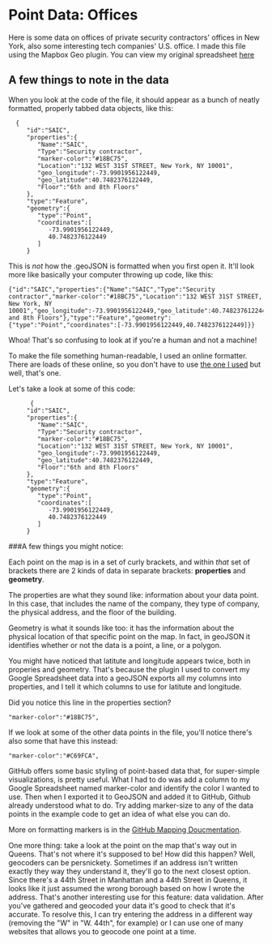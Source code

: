 Point Data: Offices
===================

Here is some data on offices of private security contractors' offices in New York, also some interesting tech companies' U.S. office. I made this file using the Mapbox Geo plugin. You can view my original spreadsheet [here](https://docs.google.com/spreadsheet/ccc?key=0AkuokbMVYNRxdExsUFBhUmZXRWhMWmQxUEFyWWdGbEE&usp=sharing)

A few things to note in the data 
--------------------------------

When you look at the code of the file, it should appear as a bunch of neatly formatted, properly tabbed data objects, like this: 

      {
         "id":"SAIC",
         "properties":{
            "Name":"SAIC",
            "Type":"Security contractor",
            "marker-color":"#18BC75",
            "Location":"132 WEST 31ST STREET, New York, NY 10001",
            "geo_longitude":-73.9901956122449,
            "geo_latitude":40.7482376122449,
            "Floor":"6th and 8th Floors"
         },
         "type":"Feature",
         "geometry":{
            "type":"Point",
            "coordinates":[
               -73.9901956122449,
               40.7482376122449
            ]
         }
     

 This is *not* how the .geoJSON is formatted when you first open it.  It'll look more like basically your computer throwing up code, like this: 

 	{"id":"SAIC","properties":{"Name":"SAIC","Type":"Security contractor","marker-color":"#18BC75","Location":"132 WEST 31ST STREET, New York, NY 10001","geo_longitude":-73.9901956122449,"geo_latitude":40.7482376122449,"Floor":"6th and 8th Floors"},"type":"Feature","geometry":{"type":"Point","coordinates":[-73.9901956122449,40.7482376122449]}}
	
Whoa! That's so confusing to look at if you're a human and not a machine! 

To make the file something human-readable, I used an online formatter. There are loads of these online, so you don't have to use [the one I used](http://jsonformatter.curiousconcept.com/) but well, that's one. 

Let's take a look at some of this code: 

	      {
         "id":"SAIC",
         "properties":{
            "Name":"SAIC",
            "Type":"Security contractor",
            "marker-color":"#18BC75",
            "Location":"132 WEST 31ST STREET, New York, NY 10001",
            "geo_longitude":-73.9901956122449,
            "geo_latitude":40.7482376122449,
            "Floor":"6th and 8th Floors"
         },
         "type":"Feature",
         "geometry":{
            "type":"Point",
            "coordinates":[
               -73.9901956122449,
               40.7482376122449
            ]
         }
     

###A few things you might notice: 

Each point on the map is in a set of curly brackets, and within *that* set of brackets there are 2 kinds of data in separate brackets: **properties** and **geometry**. 

The properties are what they sound like: information about your data point. In this case, that includes the name of the company, they type of company, the physical address, and the floor of the building. 

Geometry is what it sounds like too: it has the information about the physical location of that specific point on the map. In fact, in geoJSON it identifies whether or not the data is a point, a line, or a polygon.

You might have noticed that latitute and longitude appears twice, both in properies and geometry. That's because the plugin I used to convert my Google Spreadsheet data into a geoJSON exports all my columns into properties, and I tell it which columns to use for latitute and longitude. 

Did you notice this line in the properties section?

	"marker-color":"#18BC75",

If we look at some of the other data points in the file, you'll notice there's also some that have this instead: 

	"marker-color":"#C69FCA",

GitHub offers some basic styling of point-based data that, for super-simple visualizations, is pretty useful. What I had to do was add a column to my Google Spreadsheet named marker-color and identify the color I wanted to use. Then when I exported it to GeoJSON and added it to GitHub, Github already understood what to do. Try adding marker-size to any of the data points in the example code to get an idea of what else you can do. 

More on formatting markers is in the [GitHub Mapping Doucmentation](https://help.github.com/articles/mapping-geojson-files-on-github). 

One more thing: take a look at the point on the map that's way out in Queens. That's not where it's supposed to be! How did this happen? Well, geocoders can be persnickety. Sometimes if an address isn't written exactly they way they understand it, they'll go to the next closest option. Since there's a 44th Street in Manhattan and a 44th Street in Queens, it looks like it just assumed the wrong borough based on how I wrote the address. That's another interesting use for this feature: data validation. After you've gathered and geocoded your data it's good to check that it's accurate. To resolve this, I can try entering the address in a different way (removing the "W" in "W. 44th", for example) or I can use one of many websites that allows you to geocode one point at a time. 
